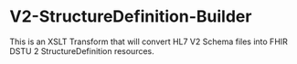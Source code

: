 # V2-StructureDefinition-Builder
This is an XSLT Transform that will convert HL7 V2 Schema files into FHIR DSTU 2 StructureDefinition resources.
